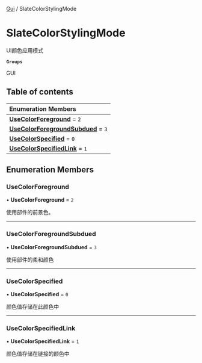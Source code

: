 [Gui](../groups/Gui.Gui.md) / SlateColorStylingMode

# SlateColorStylingMode <Badge type="tip" text="Enumeration" /> <Score text="SlateColorStylingMode" />

UI颜色应用模式

**`Groups`**

GUI

## Table of contents

| Enumeration Members |
| :-----|
| **[UseColorForeground](UI.SlateColorStylingMode.md#usecolorforeground)** = ``2`` <br> |
| **[UseColorForegroundSubdued](UI.SlateColorStylingMode.md#usecolorforegroundsubdued)** = ``3`` <br> |
| **[UseColorSpecified](UI.SlateColorStylingMode.md#usecolorspecified)** = ``0`` <br> |
| **[UseColorSpecifiedLink](UI.SlateColorStylingMode.md#usecolorspecifiedlink)** = ``1`` <br> |

## Enumeration Members

### UseColorForeground <Score text="UseColorForeground" /> 

• **UseColorForeground** = ``2``

使用部件的前景色。

___

### UseColorForegroundSubdued <Score text="UseColorForegroundSubdued" /> 

• **UseColorForegroundSubdued** = ``3``

使用部件的柔和颜色

___

### UseColorSpecified <Score text="UseColorSpecified" /> 

• **UseColorSpecified** = ``0``

颜色值存储在此颜色中

___

### UseColorSpecifiedLink <Score text="UseColorSpecifiedLink" /> 

• **UseColorSpecifiedLink** = ``1``

颜色值存储在链接的颜色中
